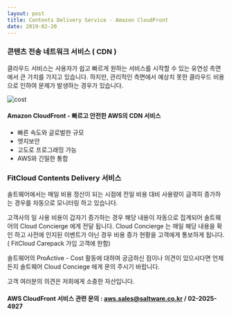 ```yaml
---
layout: post
title: Contents Delivery Service - Amazon CloudFront
date: 2019-02-20
---
```



### 콘텐츠 전송 네트워크 서비스 ( CDN )
클라우드 서비스는 사용자가 쉽고 빠르게 원하는 서비스를 시작할 수 있는 유연성 측면에서 큰 가치를 가지고 있습니다.
하지만, 관리적인 측면에서 예상치 못한 클라우드 비용으로 인하여 문제가 발생하는 경우가 있습니다.

![cost](https://user-images.githubusercontent.com/29446742/44648224-5283ac00-aa1b-11e8-9092-8ba32cba72d3.jpg)

#### Amazon CloudFront - 빠르고 안전한 AWS의 CDN 서비스
- 빠른 속도와 글로벌한 규모
- 엣지보안
- 고도로 프로그래밍 가능
- AWS와 긴밀한 통합



### FitCloud Contents Delivery 서비스
솔트웨어에서는 매일 비용 정산이 되는 시점에 전일 비용 대비 사용량이 급격히 증가하는 경우를 자동으로 모니터링 하고 있습니다.

고객사의 일 사용 비용이 갑자기 증가하는 경우 해당 내용이 자동으로 집계되어 솔트웨어의 Cloud Concierge 에게 전달 됩니다. Cloud Concierge 는 매일 해당 내용을 확인 하고 사전에 인지된 이벤트가 아닌 경우 비용 증가 현황을 고객에게 통보하게 됩니다. ( FitCloud Carepack 가입 고객에 한함)

솔트웨어의 ProActive - Cost 활동에 대하여 궁금하신 점이나 의견이 있으시다면 언제든지 솔트웨어 Cloud Conciege 에게 문의 주시기 바랍니다.

고객 여러분의 의견은 저희에게 소중한 자산입니다.

#### AWS CloudFront 서비스 관련 문의 : aws.sales@saltware.co.kr / 02-2025-4927
